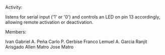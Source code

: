 Activity: 

listens for serial input ('1' or '0') and controls an LED on pin 13 accordingly, allowing remote activation or deactivation.

Members:

Ivan Gabriel A. Peña
Carlo P. Gerbise
Franco Lemuel A. Garcia
Ranjit Arisgado
Allen Matro
Jose Matro

